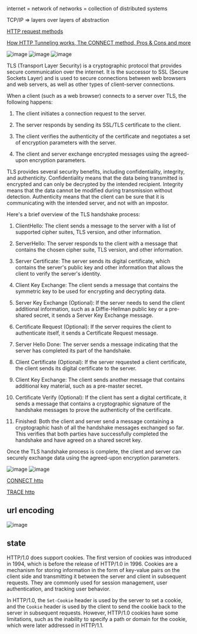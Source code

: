 internet = network of networks = collection of distributed systems

TCP/IP => layers over layers of abstraction

[HTTP request methods](https://developer.mozilla.org/en-US/docs/Web/HTTP/Methods)

[How HTTP Tunneling works, The CONNECT method, Pros & Cons and more](https://www.youtube.com/watch?v=PAJ5kK50qp8)

![image](https://user-images.githubusercontent.com/72671239/219287557-e47c3c2a-bdc3-4238-9154-5f1cfa4bdff8.png)
![image](https://user-images.githubusercontent.com/72671239/219288250-e8e6e5c8-788d-43b8-9c60-5fecca651c54.png)
![image](https://user-images.githubusercontent.com/72671239/219288932-7e9bbe11-4627-442b-8759-e6f9a12999e6.png)

TLS (Transport Layer Security) is a cryptographic protocol that provides secure communication over the internet. It is the successor to SSL (Secure Sockets Layer) and is used to secure connections between web browsers and web servers, as well as other types of client-server connections.

When a client (such as a web browser) connects to a server over TLS, the following happens:

1. The client initiates a connection request to the server.

2. The server responds by sending its SSL/TLS certificate to the client.

3. The client verifies the authenticity of the certificate and negotiates a set of encryption parameters with the server.

4. The client and server exchange encrypted messages using the agreed-upon encryption parameters.

TLS provides several security benefits, including confidentiality, integrity, and authenticity. Confidentiality means that the data being transmitted is encrypted and can only be decrypted by the intended recipient. Integrity means that the data cannot be modified during transmission without detection. Authenticity means that the client can be sure that it is communicating with the intended server, and not with an impostor.

Here's a brief overview of the TLS handshake process:

1. ClientHello: The client sends a message to the server with a list of supported cipher suites, TLS version, and other information.

2. ServerHello: The server responds to the client with a message that contains the chosen cipher suite, TLS version, and other information.

3. Server Certificate: The server sends its digital certificate, which contains the server's public key and other information that allows the client to verify the server's identity.

4. Client Key Exchange: The client sends a message that contains the symmetric key to be used for encrypting and decrypting data.

5. Server Key Exchange (Optional): If the server needs to send the client additional information, such as a Diffie-Hellman public key or a pre-shared secret, it sends a Server Key Exchange message.

6. Certificate Request (Optional): If the server requires the client to authenticate itself, it sends a Certificate Request message.

7. Server Hello Done: The server sends a message indicating that the server has completed its part of the handshake.

8. Client Certificate (Optional): If the server requested a client certificate, the client sends its digital certificate to the server.

9. Client Key Exchange: The client sends another message that contains additional key material, such as a pre-master secret.

10. Certificate Verify (Optional): If the client has sent a digital certificate, it sends a message that contains a cryptographic signature of the handshake messages to prove the authenticity of the certificate.

11. Finished: Both the client and server send a message containing a cryptographic hash of all the handshake messages exchanged so far. This verifies that both parties have successfully completed the handshake and have agreed on a shared secret key.

Once the TLS handshake process is complete, the client and server can securely exchange data using the agreed-upon encryption parameters.

![image](https://user-images.githubusercontent.com/72671239/219291725-acb31832-3a25-450f-bf1c-4290dc9021a1.png)
![image](https://user-images.githubusercontent.com/72671239/219291749-37baa22a-7803-443a-a8dc-4c6eb0ede946.png)

[CONNECT http](https://developer.mozilla.org/en-US/docs/Web/HTTP/Methods/CONNECT)

[TRACE http](https://developer.mozilla.org/en-US/docs/Web/HTTP/Methods/TRACE)

## url encoding

![image](https://user-images.githubusercontent.com/72671239/219319986-680cdcac-248f-4ee7-838a-8c8a17d018ee.png)

## state

HTTP/1.0 does support cookies. The first version of cookies was introduced in 1994, which is before the release of HTTP/1.0 in 1996. Cookies are a mechanism for storing information in the form of key-value pairs on the client side and transmitting it between the server and client in subsequent requests. They are commonly used for session management, user authentication, and tracking user behavior.

In HTTP/1.0, the `Set-Cookie` header is used by the server to set a cookie, and the `Cookie` header is used by the client to send the cookie back to the server in subsequent requests. However, HTTP/1.0 cookies have some limitations, such as the inability to specify a path or domain for the cookie, which were later addressed in HTTP/1.1.


